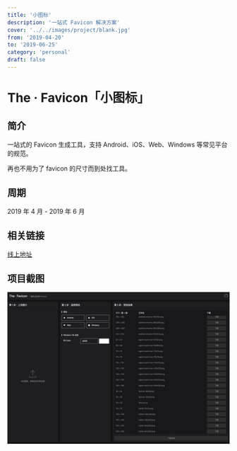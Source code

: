 ```yaml
---
title: '小图标'
description: '一站式 Favicon 解决方案'
cover: '../../images/project/blank.jpg'
from: '2019-04-20'
to: '2019-06-25'
category: 'personal'
draft: false
---
```


# The · Favicon「小图标」

## 简介

一站式的 Favicon 生成工具，支持 Android、iOS、Web、Windows 等常见平台的规范。

再也不用为了 favicon 的尺寸而到处找工具。

## 周期

2019 年 4 月 - 2019 年 6 月

## 相关链接

[线上地址](https://tonghuashuo.github.io/the-favicon/)


## 项目截图
![项目截图](../../images/project/the-favicon/the-favicon.png)
